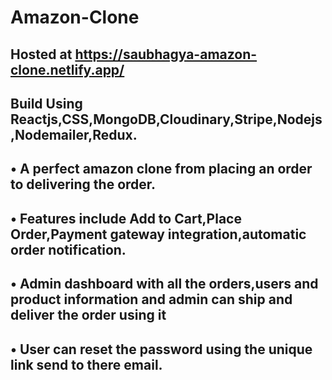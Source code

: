 # Amazon-Clone

## Hosted at https://saubhagya-amazon-clone.netlify.app/

## Build Using Reactjs,CSS,MongoDB,Cloudinary,Stripe,Nodejs,Nodemailer,Redux.

## • A perfect amazon clone from placing an order to delivering the order.

## • Features include Add to Cart,Place Order,Payment gateway integration,automatic order notification.

## • Admin dashboard with all the orders,users and product information and admin can ship and deliver the order using it

## • User can reset the password using the unique link send to there email.
